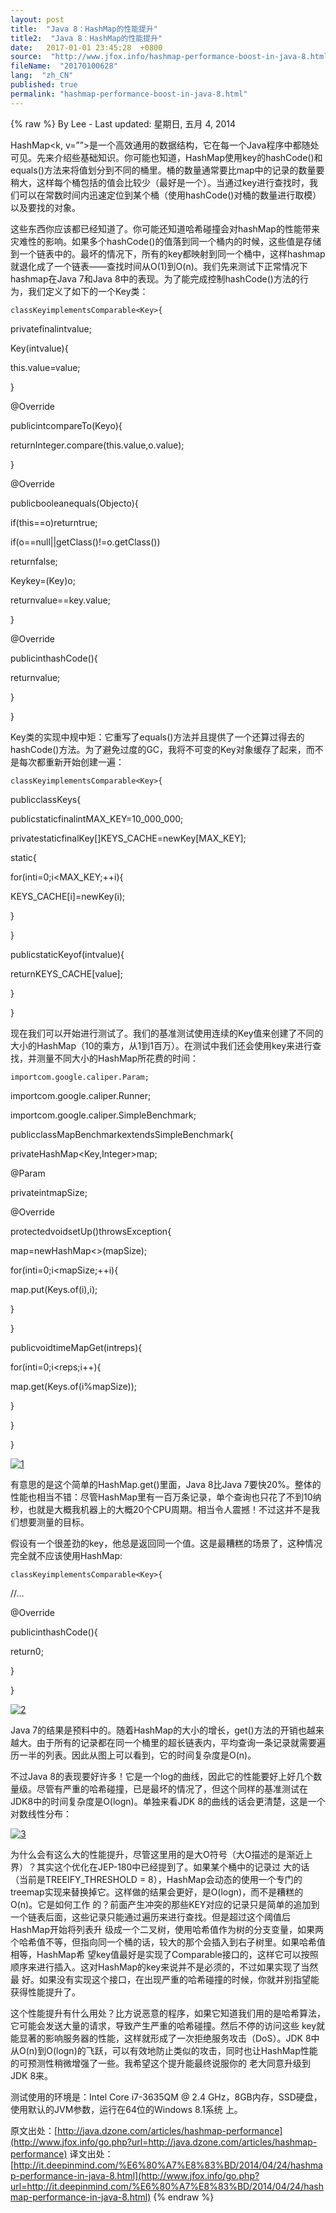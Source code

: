 ```yaml
---
layout: post
title:  "Java 8：HashMap的性能提升"
title2:  "Java 8：HashMap的性能提升"
date:   2017-01-01 23:45:28  +0800
source:  "http://www.jfox.info/hashmap-performance-boost-in-java-8.html"
fileName:  "20170100628"
lang:  "zh_CN"
published: true
permalink: "hashmap-performance-boost-in-java-8.html"
---
```

{% raw %}
By Lee - Last updated: 星期日, 五月 4, 2014

HashMap<k, v=””>是一个高效通用的数据结构，它在每一个Java程序中都随处可见。先来介绍些基础知识。你可能也知道，HashMap使用key的hashCode()和equals()方法来将值划分到不同的桶里。桶的数量通常要比map中的记录的数量要稍大，这样每个桶包括的值会比较少（最好是一个）。当通过key进行查找时，我们可以在常数时间内迅速定位到某个桶（使用hashCode()对桶的数量进行取模）以及要找的对象。

这些东西你应该都已经知道了。你可能还知道哈希碰撞会对hashMap的性能带来灾难性的影响。如果多个hashCode()的值落到同一个桶内的时候，这些值是存储到一个链表中的。最坏的情况下，所有的key都映射到同一个桶中，这样hashmap就退化成了一个链表——查找时间从O(1)到O(n)。我们先来测试下正常情况下hashmap在Java 7和Java 8中的表现。为了能完成控制hashCode()方法的行为，我们定义了如下的一个Key类：

    classKeyimplementsComparable<Key>{

privatefinalintvalue;

Key(intvalue){

this.value=value;

}

@Override

publicintcompareTo(Keyo){

returnInteger.compare(this.value,o.value);

}

@Override

publicbooleanequals(Objecto){

if(this==o)returntrue;

if(o==null||getClass()!=o.getClass())

returnfalse;

Keykey=(Key)o;

returnvalue==key.value;

}

@Override

publicinthashCode(){

returnvalue;

}

}

Key类的实现中规中矩：它重写了equals()方法并且提供了一个还算过得去的hashCode()方法。为了避免过度的GC，我将不可变的Key对象缓存了起来，而不是每次都重新开始创建一遍：

    classKeyimplementsComparable<Key>{

publicclassKeys{

publicstaticfinalintMAX_KEY=10_000_000;

privatestaticfinalKey[]KEYS_CACHE=newKey[MAX_KEY];

static{

for(inti=0;i<MAX_KEY;++i){

KEYS_CACHE[i]=newKey(i);

}

}

publicstaticKeyof(intvalue){

returnKEYS_CACHE[value];

}

}

现在我们可以开始进行测试了。我们的基准测试使用连续的Key值来创建了不同的大小的HashMap（10的乘方，从1到1百万）。在测试中我们还会使用key来进行查找，并测量不同大小的HashMap所花费的时间：

    importcom.google.caliper.Param;

importcom.google.caliper.Runner;

importcom.google.caliper.SimpleBenchmark;

publicclassMapBenchmarkextendsSimpleBenchmark{

privateHashMap<Key,Integer>map;

@Param

privateintmapSize;

@Override

protectedvoidsetUp()throwsException{

map=newHashMap<>(mapSize);

for(inti=0;i<mapSize;++i){

map.put(Keys.of(i),i);

}

}

publicvoidtimeMapGet(intreps){

for(inti=0;i<reps;i++){

map.get(Keys.of(i%mapSize));

}

}

}

[![1](bd35a60.png)](http://www.jfox.info/go.php?url=http://www.jfox.info/wp-content/uploads/2014/05/1.png)

有意思的是这个简单的HashMap.get()里面，Java 8比Java 7要快20%。整体的性能也相当不错：尽管HashMap里有一百万条记录，单个查询也只花了不到10纳秒，也就是大概我机器上的大概20个CPU周期。相当令人震撼！不过这并不是我们想要测量的目标。

假设有一个很差劲的key，他总是返回同一个值。这是最糟糕的场景了，这种情况完全就不应该使用HashMap:

    classKeyimplementsComparable<Key>{

//…

@Override

publicinthashCode(){

return0;

}

}

[![2](30f95b4.png)](http://www.jfox.info/go.php?url=http://www.jfox.info/wp-content/uploads/2014/05/2.png)

Java 7的结果是预料中的。随着HashMap的大小的增长，get()方法的开销也越来越大。由于所有的记录都在同一个桶里的超长链表内，平均查询一条记录就需要遍历一半的列表。因此从图上可以看到，它的时间复杂度是O(n)。

不过Java 8的表现要好许多！它是一个log的曲线，因此它的性能要好上好几个数量级。尽管有严重的哈希碰撞，已是最坏的情况了，但这个同样的基准测试在JDK8中的时间复杂度是O(logn)。单独来看JDK 8的曲线的话会更清楚，这是一个对数线性分布：

[![3](ff5a261.png)](http://www.jfox.info/go.php?url=http://www.jfox.info/wp-content/uploads/2014/05/3.png)

为什么会有这么大的性能提升，尽管这里用的是大O符号（大O描述的是渐近上界）？其实这个优化在JEP-180中已经提到了。如果某个桶中的记录过 大的话（当前是TREEIFY_THRESHOLD = 8），HashMap会动态的使用一个专门的treemap实现来替换掉它。这样做的结果会更好，是O(logn)，而不是糟糕的O(n)。它是如何工作 的？前面产生冲突的那些KEY对应的记录只是简单的追加到一个链表后面，这些记录只能通过遍历来进行查找。但是超过这个阈值后HashMap开始将列表升 级成一个二叉树，使用哈希值作为树的分支变量，如果两个哈希值不等，但指向同一个桶的话，较大的那个会插入到右子树里。如果哈希值相等，HashMap希 望key值最好是实现了Comparable接口的，这样它可以按照顺序来进行插入。这对HashMap的key来说并不是必须的，不过如果实现了当然最 好。如果没有实现这个接口，在出现严重的哈希碰撞的时候，你就并别指望能获得性能提升了。

这个性能提升有什么用处？比方说恶意的程序，如果它知道我们用的是哈希算法，它可能会发送大量的请求，导致产生严重的哈希碰撞。然后不停的访问这些 key就能显著的影响服务器的性能，这样就形成了一次拒绝服务攻击（DoS）。JDK 8中从O(n)到O(logn)的飞跃，可以有效地防止类似的攻击，同时也让HashMap性能的可预测性稍微增强了一些。我希望这个提升能最终说服你的 老大同意升级到JDK 8来。

测试使用的环境是：Intel Core i7-3635QM @ 2.4 GHz，8GB内存，SSD硬盘，使用默认的JVM参数，运行在64位的Windows 8.1系统 上。

原文出处：[http://java.dzone.com/articles/hashmap-performance](http://www.jfox.info/go.php?url=http://java.dzone.com/articles/hashmap-performance)   译文出处： [http://it.deepinmind.com/%E6%80%A7%E8%83%BD/2014/04/24/hashmap-performance-in-java-8.html](http://www.jfox.info/go.php?url=http://it.deepinmind.com/%E6%80%A7%E8%83%BD/2014/04/24/hashmap-performance-in-java-8.html)
{% endraw %}